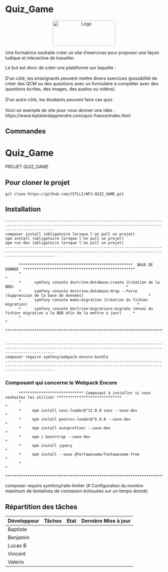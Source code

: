 # Quiz_Game

<div align="center">
  <a href="https://www.wf3.fr/" target="_blank">
    <img style="border-radius: 5px;" src="https://www.frenchtechbordeaux.com/wp-content/uploads/2021/02/WebForce3_logo-violet_JPEG.jpg" alt="Logo" width="200" height="80">
  </a>

  <p align ="left">
    Une formatrice souhaite créer un site d’exercices pour proposer une façon ludique et
    interactive de travailler.
  </p>
    
  <p align ="left">
    Le but est donc de créer une plateforme sur laquelle :
    <br><br>D’un côté, les enseignants peuvent mettre divers exercices (possibilité de
    créer des QCM ou des questions avec un formulaire à compléter avec des
    questions écrites, des images, des audios ou vidéos)
    <br><br>D’un autre côté, les étudiants peuvent faire ces quiz.
    <br><br>Voici un exemple de site pour vous donner une idée :
    https://www.leplaisirdapprendre.com/quiz-france/index.html
  </p>
</div>

## Commandes
# Quiz_Game

PROJET QUIZ_GAME

## Pour cloner le projet

```
git clone https://github.com/CSTLLI/WF3-QUIZ_GAME.git
```

## Installation

```
------------------------------------------------------------------------------------------------------------------------------------------------------------------
composer install (obligatoire lorsque l'on pull un projet)
npm install (obligatoire lorsque l'on pull un projet)
npm run dev (obligatoire lorsque l'on pull un projet)
------------------------------------------------------------------------------------------------------------------------------------------------------------------

      ***************************************************  BASE DE DONNEE  **************************************************
      *                                                                                                                     *
      *      symfony console doctrine:database:create (Création de la BDD)                                                  *
      *      symfony console doctrine:database:drop --force (Suppression de la base de données)                             *
      *      symfony console make:migration (Création du fichier migration)                                                 *
      *      symfony console doctrine:migrations:migrate (envoi du fichier migration a la BDD afin de la mettre a jour)     *
      *                                                                                                                     *
      ***********************************************************************************************************************


------------------------------------------------------------------------------------------------------------------------------------------------------------------
composer require symfony/webpack-encore-bundle
------------------------------------------------------------------------------------------------------------------------------------------------------------------
```

### Composant qui concerne le Webpack Encore

```
      ***************************** Composant à installer si vous souhaitez les utiliser *****************************
      *                                                                                                              *
      *     npm install sass-loader@^12.0.0 sass --save-dev                                                          *
      *     npm install postcss-loader@^6.0.0 --save-dev                                                             *
      *     npm install autoprefixer --save-dev                                                                      *  
      *     npm i bootstrap --save-dev                                                                               * 
      *     npm install jquery                                                                                       *
      *     npm install --save @fortawesome/fontawesome-free                                                         *
      *                                                                                                              *
      ****************************************************************************************************************
```

composer require symfony/rate-limiter (# Configuration du nombre maximum de tentatives de connexion échouées sur un temps donné)


## Répartition des tâches

| Développeur | Tâches | Etat | Dernière Mise à jour | 
|--|--|--|--|
| Baptiste | 
| Benjamin | 
| Lucas B |
| Vincent |
| Valerio |
